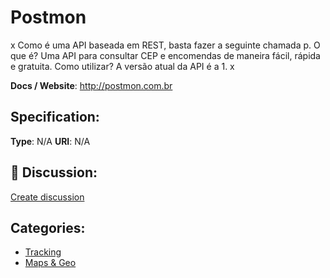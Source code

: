 # Postmon


x Como é uma API baseada em REST, basta fazer a seguinte chamada p. O que é? Uma API para consultar CEP e encomendas de maneira fácil, rápida e gratuita. Como utilizar? A versão atual da API é a 1. x

**Docs / Website**: http://postmon.com.br

## Specification:
**Type**:  N/A 
**URI**:  N/A 

## 💬 Discussion:
[Create discussion](https://github.com/apis-list/apis-list/discussions/new)

## Categories:
- [Tracking](https://github.com/apis-list/apis-list#tracking)
- [Maps & Geo](https://github.com/apis-list/apis-list#maps-and-geo)



